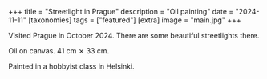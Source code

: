 +++
title = "Streetlight in Prague"
description = "Oil painting"
date = "2024-11-11"
[taxonomies]
tags = ["featured"]
[extra]
image = "main.jpg"
+++

Visited Prague in October 2024. There are some beautiful streetlights there.

Oil on canvas. 41 cm ⨯ 33 cm.

Painted in a hobbyist class in Helsinki.
